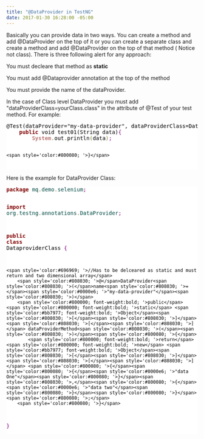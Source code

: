 ```yaml
---
title: "@DataProvider in TestNG"
date: 2017-01-30 16:28:00 -05:00
---
```


Basically you can provide data in two ways. You can create a method and add @DataProvider on the top of it or you can create a separate class and create a method and add @DataProvider on the top of that method ( Notice not class). There is three following alert for any approach:
<p> You must decleare that method as <b>static</b></p>
<p> You must add @Dataprovider annotation at the top of the method</p>
<p> You must provide the name of the dataProvider.</p>
In the case of Class level DataProvider you must add "dataProviderClass=yourClass.class" in the attribute of @Test of your test method. For example:
<pre style='color:#000000;background:#ffffff;'>@Test(dataProvider="my-data-provider", dataProviderClass=DataproviderClass.class)
	<span style='color:#800000; font-weight:bold; '>public</span> void test01(String data)<span style='color:#800080; '>{</span>
		<span style='color:#bb7977; font-weight:bold; '>System</span><span style='color:#808030; '>.</span>out<span style='color:#808030; '>.</span>println<span style='color:#808030; '>(</span>data<span style='color:#808030; '>)</span><span style='color:#800080; '>;</span>
		
	<span style='color:#800080; '>}</span>
</pre>
Here is the example for DataProvider Class:
<pre style='color:#000000;background:#ffffff;'><span style='color:#800000; font-weight:bold; '>package</span><span style='color:#004a43; '> mq</span><span style='color:#808030; '>.</span><span style='color:#004a43; '>demo</span><span style='color:#808030; '>.</span><span style='color:#004a43; '>selenium</span><span style='color:#800080; '>;</span>

<span style='color:#800000; font-weight:bold; '>import</span><span style='color:#004a43; '> org</span><span style='color:#808030; '>.</span><span style='color:#004a43; '>testng</span><span style='color:#808030; '>.</span><span style='color:#004a43; '>annotations</span><span style='color:#808030; '>.</span><span style='color:#004a43; '>DataProvider</span><span style='color:#800080; '>;</span>

<span style='color:#800000; font-weight:bold; '>public</span> <span style='color:#800000; font-weight:bold; '>class</span> DataproviderClass <span style='color:#800080; '>{</span>

	
	<span style='color:#696969; '>//Has to be delceared as static and must return and two dimensional array</span>
		<span style='color:#808030; '>@</span>DataProvider<span style='color:#808030; '>(</span>name<span style='color:#808030; '>=</span><span style='color:#0000e6; '>"my-data-provider"</span><span style='color:#808030; '>)</span>
		<span style='color:#800000; font-weight:bold; '>public</span> <span style='color:#800000; font-weight:bold; '>static</span> <span style='color:#bb7977; font-weight:bold; '>Object</span><span style='color:#808030; '>[</span><span style='color:#808030; '>]</span><span style='color:#808030; '>[</span><span style='color:#808030; '>]</span> dataProviderMethod<span style='color:#808030; '>(</span><span style='color:#808030; '>)</span><span style='color:#800080; '>{</span>
			<span style='color:#800000; font-weight:bold; '>return</span> <span style='color:#800000; font-weight:bold; '>new</span> <span style='color:#bb7977; font-weight:bold; '>Object</span><span style='color:#808030; '>[</span><span style='color:#808030; '>]</span><span style='color:#808030; '>[</span><span style='color:#808030; '>]</span> <span style='color:#800080; '>{</span><span style='color:#800080; '>{</span><span style='color:#0000e6; '>"data One"</span><span style='color:#800080; '>}</span><span style='color:#808030; '>,</span><span style='color:#800080; '>{</span><span style='color:#0000e6; '>"data two"</span><span style='color:#800080; '>}</span><span style='color:#800080; '>}</span><span style='color:#800080; '>;</span>	
		<span style='color:#800080; '>}</span>
		
		
<span style='color:#800080; '>}</span>
</pre>
 